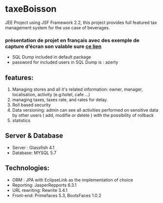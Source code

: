 # taxeBoisson 
JEE Project using JSF Framework 2.2, this project provides full featured tax management system for the use case of beverages.
### présentation de projet en français avec des exemple de capture d‘écran son valable sure [ce lien](https://drive.google.com/open?id=1InWZk5f3bUOSi2hxfjjQwYcJf4X7QIz3)

* SQL Dump included in default package 
* password for included users in SQL Dump is : azerty

## features:
1. Managing stores and all it's related information: owner, manager, localisation, activity (e.g:hotel, cafe ...)
2. managing taxes, taxes rate, and rates for delay.
3. Roll based security
4. Data versioning: admin can see all activities performed on sensitive data by other users ( add, modifie or delete ) with the possibility of rollback
5. statistics

## Server & Database
* Server : Glassfish 4.1
* Database: MYSQL 5.7

## Technologies:
* ORM : JPA with EclipseLink as the implementation of choice
* Reporting: JasperRepports 6.3.1
* URL rewriting: Rewrite 3.4.1
* Front-end: Primefaces 5.3, BootsFaces 1.0.2

